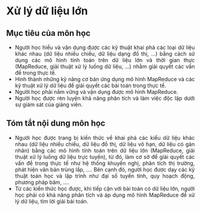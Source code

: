 <div align="justify">

# Xử lý dữ liệu lớn

## Mục tiêu của môn học

* Người học hiểu và vận dụng được các kỹ thuật khai phá các loại dữ liệu khác nhau (dữ liệu nhiều chiều, dữ liệu dạng đồ thị, …) bằng cách sử dụng các mô hình tính toán trên dữ liệu lớn và thời gian thực (MapReduce, giải thuật xử lý luồng dữ liệu, …) nhằm giải quyết các vấn đề trong thực tế.
* Hình thành những kỹ năng cơ bản ứng dụng mô hình MapReduce và các kỹ thuật xử lý dữ liệu để giải quyết các bài toán trong thực tế.
* Người học phải nắm vững và vận dụng được mô hình MapReduce.
* Người học được rèn luyện khả năng phân tích và làm việc độc lập dưới sự giám sát của giảng viên.

## Tóm tắt nội dung môn học

* Người học được trang bị kiến thức về khai phá các kiểu dữ liệu khác nhau (dữ liệu nhiều chiều, dữ liệu đồ thị, dữ liệu vô hạn, dữ liệu có gán nhãn) bằng các mô hình tính toán trên dữ liệu lớn (MapReduce, giải thuật xử lý luồng dữ liệu trực tuyến), từ đó, làm cơ sở để giải quyết các vấn đề trong thực tế như hệ thống khuyến nghị, phân tích thị trường, phát hiện văn bản trùng lắp, …. Bên cạnh đó, người học được dạy các kỹ thuật toán học và lập trình như đại số tuyến tính, quy hoạch động, phương pháp băm, ….
* Từ các kiến thức học được, khi tiếp cận với bài toán có dữ liệu lớn, người học phải có khả năng phân tích và áp dụng mô hình MapReduce để xử lý dữ liệu, tìm lời giải bài toán.


</div>
